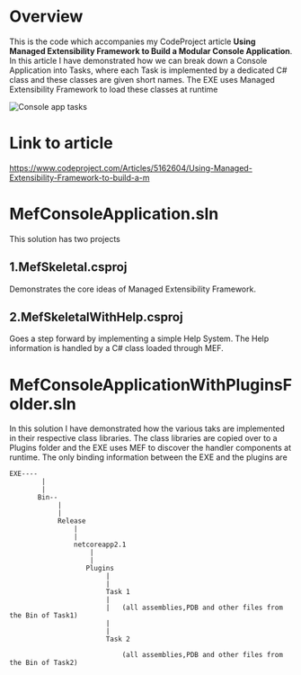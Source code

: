 # Overview
This is the code which accompanies my CodeProject article **Using Managed Extensibility Framework to Build a Modular Console Application**. 
In this article I have demonstrated how we can break down a Console Application into Tasks, where each Task is implemented by a dedicated C# class and these classes are given short names. The EXE uses Managed Extensibility Framework to load these classes at runtime

![Console app tasks](https://www.codeproject.com/KB/dotnet/5162604/TestConsoleExe.PNG)



# Link to article
https://www.codeproject.com/Articles/5162604/Using-Managed-Extensibility-Framework-to-build-a-m

# MefConsoleApplication.sln
This solution has two projects

## 1.MefSkeletal.csproj
Demonstrates the core ideas of Managed Extensibility Framework. 

## 2.MefSkeletalWithHelp.csproj
Goes a step forward by implementing a simple Help System. The Help information is handled by a C# class loaded through MEF.


# MefConsoleApplicationWithPluginsFolder.sln
In this solution I have demonstrated how the various taks are implemented in their respective class libraries. The class libraries are copied over to a Plugins folder and the EXE uses MEF to discover the handler components at runtime.  The only binding information between the EXE and the plugins are 

```
EXE----
        |
        |
       Bin--
            |
            |
            Release
                |
                |
                netcoreapp2.1
                    |
                    |
                   Plugins
                        |
                        |
                        Task 1
                        |
                        |   (all assemblies,PDB and other files from the Bin of Task1)
                        |
                        |
                        Task 2

                            (all assemblies,PDB and other files from the Bin of Task2)

```
